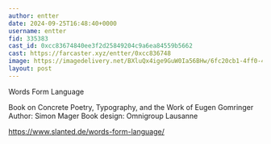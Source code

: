 ```yaml
---
author: entter
date: 2024-09-25T16:48:40+0000
username: entter
fid: 335383
cast_id: 0xcc83674840ee3f2d25849204c9a6ea84559b5662
cast: https://farcaster.xyz/entter/0xcc836748
image: https://imagedelivery.net/BXluQx4ige9GuW0Ia56BHw/6fc20cb1-4ff0-407f-083b-2a00b00f8600/original
layout: post
---
```


Words Form Language

Book on Concrete Poetry, Typography, and the Work of Eugen Gomringer
Author: Simon Mager
Book design: Omnigroup Lausanne

https://www.slanted.de/words-form-language/

<img src='https://imagedelivery.net/BXluQx4ige9GuW0Ia56BHw/6fc20cb1-4ff0-407f-083b-2a00b00f8600/original' alt='' referrerpolicy='no-referrer'/>
